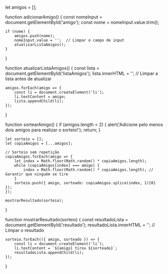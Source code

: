 let amigos = [];

function adicionarAmigo() {
    const nomeInput = document.getElementById('amigo');
    const nome = nomeInput.value.trim();

    if (nome) {
        amigos.push(nome);
        nomeInput.value = '';  // Limpar o campo de input
        atualizarListaAmigos();
    }
}

function atualizarListaAmigos() {
    const lista = document.getElementById('listaAmigos');
    lista.innerHTML = ''; // Limpar a lista antes de atualizar

    amigos.forEach(amigo => {
        const li = document.createElement('li');
        li.textContent = amigo;
        lista.appendChild(li);
    });
}

function sortearAmigo() {
    if (amigos.length < 2) {
        alert('Adicione pelo menos dois amigos para realizar o sorteio!');
        return;
    }

    let sorteio = [];
    let copiaAmigos = [...amigos];

    // Sorteio sem repetição
    copiaAmigos.forEach(amigo => {
        let index = Math.floor(Math.random() * copiaAmigos.length);
        while (copiaAmigos[index] === amigo) {
            index = Math.floor(Math.random() * copiaAmigos.length); // Garantir que ninguém se tire
        }
        sorteio.push({ amigo, sorteado: copiaAmigos.splice(index, 1)[0] });
    });

    mostrarResultado(sorteio);
}

function mostrarResultado(sorteio) {
    const resultadoLista = document.getElementById('resultado');
    resultadoLista.innerHTML = ''; // Limpar o resultado

    sorteio.forEach(({ amigo, sorteado }) => {
        const li = document.createElement('li');
        li.textContent = `${amigo} tirou ${sorteado}`;
        resultadoLista.appendChild(li);
    });
}
